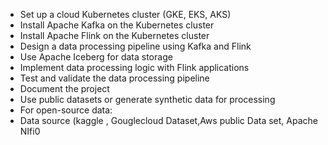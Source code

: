 - Set up a cloud Kubernetes cluster (GKE, EKS, AKS)
- Install Apache Kafka on the Kubernetes cluster
- Install Apache Flink on the Kubernetes cluster
- Design a data processing pipeline using Kafka and Flink
- Use Apache Iceberg for data storage
- Implement data processing logic with Flink applications
- Test and validate the data processing pipeline
- Document the project
- Use public datasets or generate synthetic data for processing
- For open-source data:
- Data source (kaggle , Gouglecloud Dataset,Aws public Data set, Apache NIfi0